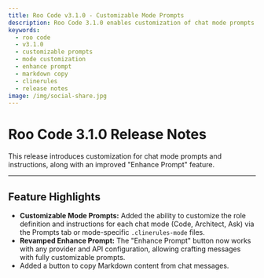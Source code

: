 ```yaml
---
title: Roo Code v3.1.0 - Customizable Mode Prompts
description: Roo Code 3.1.0 enables customization of chat mode prompts and instructions, revamps Enhance Prompt feature, and adds Markdown copy functionality.
keywords:
  - roo code
  - v3.1.0
  - customizable prompts
  - mode customization
  - enhance prompt
  - markdown copy
  - clinerules
  - release notes
image: /img/social-share.jpg
---
```


# Roo Code 3.1.0 Release Notes

This release introduces customization for chat mode prompts and instructions, along with an improved "Enhance Prompt" feature.

---

## Feature Highlights

*   **Customizable Mode Prompts:** Added the ability to customize the role definition and instructions for each chat mode (Code, Architect, Ask) via the Prompts tab or mode-specific `.clinerules-mode` files.
*   **Revamped Enhance Prompt:** The "Enhance Prompt" button now works with any provider and API configuration, allowing crafting messages with fully customizable prompts.
*   Added a button to copy Markdown content from chat messages.